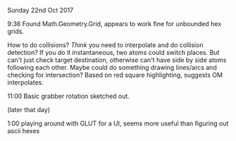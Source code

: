 Sunday 22nd Oct 2017

9:36 Found Math.Geometry.Grid, appears to work fine for unbounded hex grids.

How to do collisions? _Think_ you need to interpolate and do collision detection?
If you do it instantaneous, two atoms could switch places. But can't just check target destination, otherwise can't have side by side atoms following each other. Maybe could do something drawing lines/arcs and checking for intersection? Based on red square highlighting, suggests OM interpolates.

11:00 Basic grabber rotation sketched out.

(later that day)

1:00 playing around with GLUT for a UI, seems more useful than figuring out ascii hexes
